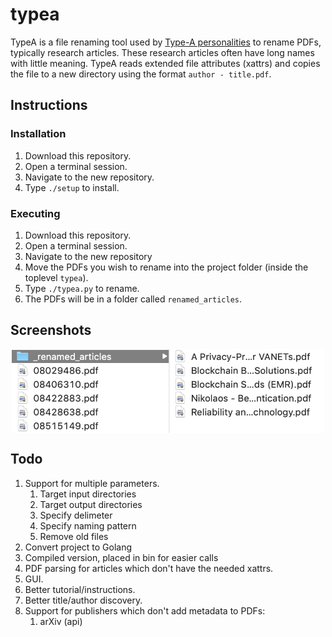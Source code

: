 # typea

TypeA is a file renaming tool used by [Type-A personalities][1] to rename PDFs, typically research articles. These research articles often have long names with little meaning. TypeA reads extended file attributes (xattrs) and copies the file to a new directory using the format `author - title.pdf`.

## Instructions

### Installation

1. Download this repository.
2. Open a terminal session.
3. Navigate to the new repository.
4. Type `./setup` to install.

### Executing

1. Download this repository.
2. Open a terminal session.
3. Navigate to the new repository
4. Move the PDFs you wish to rename into the project folder (inside the toplevel `typea`).
5. Type `./typea.py` to rename.
6. The PDFs will be in a folder called `renamed_articles`.

## Screenshots

<p align="center">
    <img align="center" width="500" src="screenshots/sample2.png" alt="Description">
</p>

## Todo

1. Support for multiple parameters.
    1. Target input directories
    2. Target output directories
    3. Specify delimeter
    4. Specify naming pattern
    5. Remove old files
2. Convert project to Golang
3. Compiled version, placed in bin for easier calls
4. PDF parsing for articles which don't have the needed xattrs.
5. GUI.
6. Better tutorial/instructions.
7. Better title/author discovery.
8. Support for publishers which don't add metadata to PDFs:
    1. arXiv (api)


[1]: https://en.wikipedia.org/wiki/Type_A_and_Type_B_personality_theory
